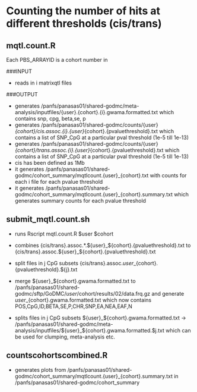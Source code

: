 # Counting the number of hits at different thresholds (cis/trans)

## mqtl.count.R 

Each PBS_ARRAYID is a cohort number in 

###INPUT
- reads in i matrixqtl files

###OUTPUT
- generates /panfs/panasas01/shared-godmc/meta-analysis/inputfiles/{user}.{cohort}.{i}.gwama.formatted.txt which contains snp, cpg, beta,se, p
- generates /panfs/panasas01/shared-godmc/counts/{user}_{cohort}/cis.assoc.{i}.{user}_{cohort}.{pvaluethreshold}.txt which contains a list of SNP_CpG at a particular pval threshold (1e-5 till 1e-13)
- generates /panfs/panasas01/shared-godmc/counts/{user}_{cohort}/trans.assoc.{i}.{user}_{cohort}.{pvaluethreshold}.txt which contains a list of SNP_CpG at a particular pval threshold (1e-5 till 1e-13)
- cis has been defined as 1Mb
- it generates /panfs/panasas01/shared-godmc/cohort_summary/mqtlcount.{user}_{cohort}.txt with counts for each i file for each pvalue threshold
- it generates /panfs/panasas01/shared-godmc/cohort_summary/mqtlcount.{user}_{cohort}.summary.txt which generates summary counts for each pvalue threshold


## submit_mqtl.count.sh
- runs Rscript mqtl.count.R $user $cohort
- combines {cis/trans}.assoc.*.${user}_${cohort}.{pvaluethreshold}.txt to {cis/trans}.assoc.${user}_${cohort}.{pvaluethreshold}.txt
- split files in j CpG subsets {cis/trans}.assoc.${user}\_${cohort}.{pvaluethreshold}.${j}.txt

- merge ${user}_${cohort}.gwama.formatted.txt to /panfs/panasas01/shared-godmc/sftp/GoDMC/$user/$cohort/results/02/data.frq.gz and generate ${user}\_${cohort}.gwama.formatted.txt which now contains POS,CpG,ID,BETA,SE,P,CHR,SNP,EA,NEA,EAF,N
- splits files in j CpG subsets ${user}_${cohort}.gwama.formatted.txt -> /panfs/panasas01/shared-godmc/meta-analysis/inputfiles/${user}_${cohort}.gwama.formatted.$j.txt which can be used for clumping, meta-analysis etc.

## countscohortscombined.R
- generates plots from  /panfs/panasas01/shared-godmc/cohort_summary/mqtlcount.{user}_{cohort}.summary.txt in /panfs/panasas01/shared-godmc/cohort_summary



